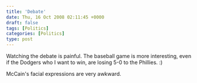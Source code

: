 ```yaml
---
title: 'Debate'
date: Thu, 16 Oct 2008 02:11:45 +0000
draft: false
tags: [Politics]
categories: [Politics]
type: post
---
```


Watching the debate is painful. The baseball game is more interesting, even if the Dodgers who I want to win, are losing 5-0 to the Phillies. :)

McCain's facial expressions are very awkward.